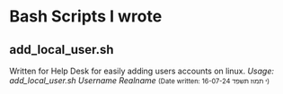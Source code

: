 # Bash Scripts I wrote

## add_local_user.sh
Written for Help Desk for easily adding users accounts on linux.
<i>Usage: add_local_user.sh Username Realname</i>
<small>(Date written: 16-07-24 י תמוז תשפד)</small>
